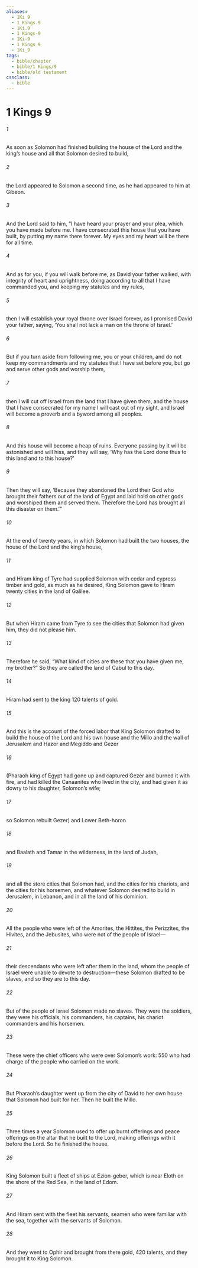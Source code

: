 ```yaml
---
aliases:
  - 1Ki 9
  - 1 Kings.9
  - 1Ki.9
  - 1 Kings-9
  - 1Ki-9
  - 1 Kings_9
  - 1Ki_9
tags:
  - bible/chapter
  - bible/1 Kings/9
  - bible/old testament
cssclass:
  - bible
---
```


# 1 Kings 9

###### 1
As soon as Solomon had finished building the house of the Lord and the king’s house and all that Solomon desired to build,
###### 2
the Lord appeared to Solomon a second time, as he had appeared to him at Gibeon.
###### 3
And the Lord said to him, “I have heard your prayer and your plea, which you have made before me. I have consecrated this house that you have built, by putting my name there forever. My eyes and my heart will be there for all time.
###### 4
And as for you, if you will walk before me, as David your father walked, with integrity of heart and uprightness, doing according to all that I have commanded you, and keeping my statutes and my rules,
###### 5
then I will establish your royal throne over Israel forever, as I promised David your father, saying, ‘You shall not lack a man on the throne of Israel.’
###### 6
But if you turn aside from following me, you or your children, and do not keep my commandments and my statutes that I have set before you, but go and serve other gods and worship them,
###### 7
then I will cut off Israel from the land that I have given them, and the house that I have consecrated for my name I will cast out of my sight, and Israel will become a proverb and a byword among all peoples.
###### 8
And this house will become a heap of ruins. Everyone passing by it will be astonished and will hiss, and they will say, ‘Why has the Lord done thus to this land and to this house?’
###### 9
Then they will say, ‘Because they abandoned the Lord their God who brought their fathers out of the land of Egypt and laid hold on other gods and worshiped them and served them. Therefore the Lord has brought all this disaster on them.’”
###### 10
At the end of twenty years, in which Solomon had built the two houses, the house of the Lord and the king’s house,
###### 11
and Hiram king of Tyre had supplied Solomon with cedar and cypress timber and gold, as much as he desired, King Solomon gave to Hiram twenty cities in the land of Galilee.
###### 12
But when Hiram came from Tyre to see the cities that Solomon had given him, they did not please him.
###### 13
Therefore he said, “What kind of cities are these that you have given me, my brother?” So they are called the land of Cabul to this day.
###### 14
Hiram had sent to the king 120 talents of gold.
###### 15
And this is the account of the forced labor that King Solomon drafted to build the house of the Lord and his own house and the Millo and the wall of Jerusalem and Hazor and Megiddo and Gezer
###### 16
(Pharaoh king of Egypt had gone up and captured Gezer and burned it with fire, and had killed the Canaanites who lived in the city, and had given it as dowry to his daughter, Solomon’s wife;
###### 17
so Solomon rebuilt Gezer) and Lower Beth-horon
###### 18
and Baalath and Tamar in the wilderness, in the land of Judah,
###### 19
and all the store cities that Solomon had, and the cities for his chariots, and the cities for his horsemen, and whatever Solomon desired to build in Jerusalem, in Lebanon, and in all the land of his dominion.
###### 20
All the people who were left of the Amorites, the Hittites, the Perizzites, the Hivites, and the Jebusites, who were not of the people of Israel—
###### 21
their descendants who were left after them in the land, whom the people of Israel were unable to devote to destruction—these Solomon drafted to be slaves, and so they are to this day.
###### 22
But of the people of Israel Solomon made no slaves. They were the soldiers, they were his officials, his commanders, his captains, his chariot commanders and his horsemen.
###### 23
These were the chief officers who were over Solomon’s work: 550 who had charge of the people who carried on the work.
###### 24
But Pharaoh’s daughter went up from the city of David to her own house that Solomon had built for her. Then he built the Millo.
###### 25
Three times a year Solomon used to offer up burnt offerings and peace offerings on the altar that he built to the Lord, making offerings with it before the Lord. So he finished the house.
###### 26
King Solomon built a fleet of ships at Ezion-geber, which is near Eloth on the shore of the Red Sea, in the land of Edom.
###### 27
And Hiram sent with the fleet his servants, seamen who were familiar with the sea, together with the servants of Solomon.
###### 28
And they went to Ophir and brought from there gold, 420 talents, and they brought it to King Solomon.


